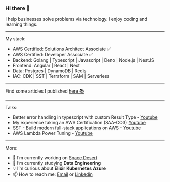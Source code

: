 ### Hi there 👋

I help businesses solve problems via technology.
I enjoy coding and learning things.

---

My stack:

* AWS Certified: Solutions Architect Associate ✅
* AWS Certified: Developer Associate ✅
* Backend: Golang | Typescript | Javascript | Deno | Node.js | NestJS
* Frontend: Angular | React | Next
* Data: Postgres | DynamoDB | Redis
* IAC: CDK | SST | Terraform | SAM | Serverless

---

Find some articles I published [here 📚](https://sellooh.github.io/blog/blog/)

---

Talks:

- Better error handling in typescript with custom Result Type - [Youtube](https://youtu.be/NnAGCDw1VvY)
- My experience taking an AWS Certification (SAA-CO3) [Youtube](https://youtu.be/ZosilIH1WUc)
- SST - Build modern full-stack applications on AWS - [Youtube](https://youtu.be/2oJ41crXoWU)
- AWS Lambda Power Tuning - [Youtube](https://youtu.be/DEeAymPPu6M?si=TH2nC9WxKePZSl4R)

---

More:

- 🔭 I’m currently working on [Space Desert](https://sellooh.github.io/blog/blog/space-desert-discovery/)
- 🌱 I’m currently studying **Data Engineering**
- 💡 I’m curious about **Elixir** **Kubernetes** **Azure**
- 📫 How to reach me: [Email](mailto:plinths.beanie-0i@icloud.com) or [Linkedin](https://www.linkedin.com/in/marcelo-bairros/)

